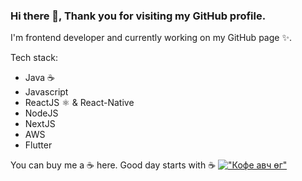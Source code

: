 ### Hi there 👋, Thank you for visiting my GitHub profile.

I'm frontend developer and currently working on my GitHub page ✨.

Tech stack:

- Java ☕
- Javascript
- ReactJS ⚛️ & React-Native
- NodeJS
- NextJS
- AWS
- Flutter

<!--
**bayaraajr/bayaraajr** is a ✨ _special_ ✨ repository because its `README.md` (this file) appears on your GitHub profile.

Here are some ideas to get you started:

- 🔭 I’m currently working on ...
- 🌱 I’m currently learning ...
- 👯 I’m looking to collaborate on ...
- 🤔 I’m looking for help with ...
- 💬 Ask me about ...
- 📫 How to reach me: ...
- 😄 Pronouns: ...
- ⚡ Fun fact: ...
-->


You can buy me a ☕ here. Good day starts with ☕
[!["Кофе авч өг"](https://www.buymeacoffee.com/assets/img/custom_images/orange_img.png)](https://www.buymeacoffee.com/CRkVXa8)
